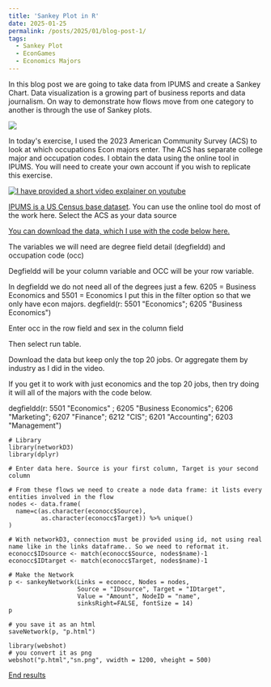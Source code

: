 ```yaml
---
title: 'Sankey Plot in R'
date: 2025-01-25
permalink: /posts/2025/01/blog-post-1/
tags:
  - Sankey Plot
  - EconGames
  - Economics Majors
---
```

In this blog post we are going to take data from IPUMS and create a Sankey Chart. Data visualization is a growing part of business reports and data journalism. On way to demonstrate how flows move from one category to another is through the use of Sankey plots. 

![](https://exceldashboardschool.com/wp-content/uploads/2024/10/income-statement-sankey-diagram-showcase.png)

In today's exercise, I used the 2023 American Community Survey (ACS) to look at which occupations Econ majors enter. The ACS has separate college major and occupation codes. I obtain the data using the online tool in IPUMS. You will need to create your own account if you wish to replicate this exercise. 


[![I have provided a short video explainer on youtube](https://img.youtube.com/vi/rThOwVJDE2w?si=8zqksRewxOwgY36F/0.jpg)](https://www.youtube.com/watch?v=rThOwVJDE2w?si=8zqksRewxOwgY36F)

[IPUMS is a US Census base dataset](https://usa.ipums.org/usa/). You can use the online tool do most of the work here. Select the ACS as your data source

[You can download the data, which I use with the code below here.](https://github.com/Prof-Fernandez/Prof-Fernandez.github.io/files/econocc.xlsx) 

The variables we will need are degree field detail (degfieldd) and occupation code (occ) 

Degfieldd will be your column variable and OCC will be your row variable.

In degfieldd we do not need all of the degrees just a few. 6205 = Business Economics and 5501 = Economics
I put this in the filter option so that we only have econ majors.
degfield(r: 5501 "Economics"; 6205 "Business Economics")

Enter occ in the row field and sex in the column field

Then select run table.

Download the data but keep only the top 20 jobs. Or aggregate them by industry as I did in the video.

If you get it to work with just economics and the top 20 jobs, then try doing it will all of the majors with the code below.

degfieldd(r: 5501 "Economics" ; 6205 "Business Economics";  6206 "Marketing"; 6207 "Finance"; 6212 "CIS"; 6201 "Accounting"; 6203 "Management")



```{r eval=FALSE}
# Library
library(networkD3)
library(dplyr)

# Enter data here. Source is your first column, Target is your second column

# From these flows we need to create a node data frame: it lists every entities involved in the flow
nodes <- data.frame(
  name=c(as.character(econocc$Source), 
         as.character(econocc$Target)) %>% unique()
)

# With networkD3, connection must be provided using id, not using real name like in the links dataframe.. So we need to reformat it.
econocc$IDsource <- match(econocc$Source, nodes$name)-1 
econocc$IDtarget <- match(econocc$Target, nodes$name)-1

# Make the Network
p <- sankeyNetwork(Links = econocc, Nodes = nodes,
                   Source = "IDsource", Target = "IDtarget",
                   Value = "Amount", NodeID = "name", 
                   sinksRight=FALSE, fontSize = 14)
p

# you save it as an html
saveNetwork(p, "p.html")

library(webshot)
# you convert it as png
webshot("p.html","sn.png", vwidth = 1200, vheight = 500)
```

[End results](https://github.com/Prof-Fernandez/Prof-Fernandez.github.io/files/p.html)
